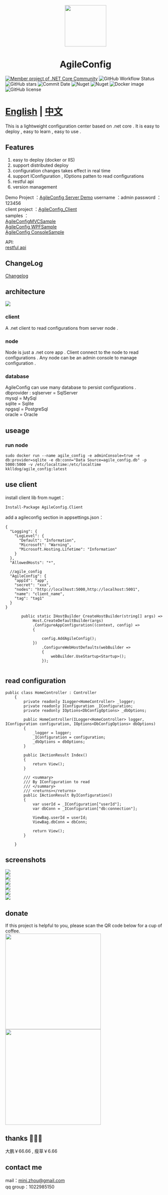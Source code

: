 <p align="center">
    <img height="130" src="https://ftp.bmp.ovh/imgs/2021/04/5162f8595d9c6a99.png" style="height: 130px">
</p>
    
<h1 align="center">AgileConfig</h1>



[![Member project of .NET Core Community](https://img.shields.io/badge/member%20project%20of-NCC-9e20c9.svg)](https://github.com/dotnetcore)
![GitHub Workflow Status](https://img.shields.io/github/workflow/status/kklldog/agileconfig/.NET%20Core)
![GitHub stars](https://img.shields.io/github/stars/kklldog/AgileConfig)
![Commit Date](https://img.shields.io/github/last-commit/kklldog/AgileConfig/master.svg?logo=github&logoColor=green&label=commit)
![Nuget](https://img.shields.io/nuget/v/agileconfig.client?label=agileconfig.client)
![Nuget](https://img.shields.io/nuget/dt/agileconfig.client?label=client%20download)
![Docker image](https://img.shields.io/docker/v/kklldog/agile_config?label=docker%20image)
![GitHub license](https://img.shields.io/github/license/kklldog/AgileConfig)

    


# [English](https://github.com/kklldog/AgileConfig/blob/master/README.md) | [中文](https://github.com/kklldog/AgileConfig/blob/master/README_CN.md)

This is a lightweight configuration center based on .net core . It is easy to deploy , easy to learn , easy to use .
## Features
1. easy to deploy (docker or IIS)
2. support distributed deploy
3. configuration changes takes effect in real time
4. support IConfiguration , IOptions patten to read configurations
5. restful api
6. version management
    
Demo Project ：[AgileConfig Server Demo](http://agileconfig.xbaby.xyz:5000)   username ：admin password ：123456   
client project ：[AgileConfig_Client](https://github.com/kklldog/AgileConfig_Client)   
samples ：    
[AgileConfigMVCSample](https://github.com/kklldog/AgileConfig_Client/tree/master/AgileConfigMVCSample)   
[AgileConfig WPFSample](https://github.com/kklldog/AgileConfig_Client/tree/master/AgileConfigWPFSample)    
[AgileConfig ConsoleSample](https://github.com/kklldog/AgileConfig_Client/tree/master/AgileConfigConsoleSample)    
 
API:   
[restful api](https://github.com/kklldog/AgileConfig/wiki/Restful-API)
## ChangeLog
[Changelog](https://github.com/kklldog/AgileConfig/blob/master/CHANGELOG.md)
## architecture
![](https://s1.ax1x.com/2020/06/29/NRz1gO.png)
### client
A .net client to read configurations from server node .
### node
Node is just a .net core app . Client connect to the node to read configurations . Any node can be an admin console to manage configuration .
### database
AgileConfig can use many database to persist configurations .    
dbprovider : 
sqlserver = SqlServer   
mysql = MySql   
sqlite = Sqlite   
npgsql = PostgreSql   
oracle = Oracle  

## useage
### run node
```
sudo docker run --name agile_config -e adminConsole=true -e db:provider=sqlite -e db:conn="Data Source=agile_config.db" -p 5000:5000 -v /etc/localtime:/etc/localtime  kklldog/agile_config:latest
```
## use client
install client lib from nuget：
```
Install-Package AgileConfig.Client
```
add a agileconfig section in appsettings.json：
```
{
  "Logging": {
    "LogLevel": {
      "Default": "Information",
      "Microsoft": "Warning",
      "Microsoft.Hosting.Lifetime": "Information"
    }
  },
  "AllowedHosts": "*",

  //agile_config
  "AgileConfig": {
    "appId": "app",
    "secret": "xxx",
    "nodes": "http://localhost:5000,http://localhost:5001",
    "name": "client_name",
    "tag": "tag1"
  }
}

```
```
       public static IHostBuilder CreateHostBuilder(string[] args) =>
            Host.CreateDefaultBuilder(args)
            .ConfigureAppConfiguration((context, config) =>
            {
        
                config.AddAgileConfig();
            })
                .ConfigureWebHostDefaults(webBuilder =>
                {
                    webBuilder.UseStartup<Startup>();
                });


```
## read configuration
```
public class HomeController : Controller
    {
        private readonly ILogger<HomeController> _logger;
        private readonly IConfiguration _IConfiguration;
        private readonly IOptions<DbConfigOptions> _dbOptions;

        public HomeController(ILogger<HomeController> logger, IConfiguration configuration, IOptions<DbConfigOptions> dbOptions)
        {
            _logger = logger;
            _IConfiguration = configuration;
            _dbOptions = dbOptions;
        }

        public IActionResult Index()
        {
            return View();
        }

        /// <summary>
        /// By IConfiguration to read
        /// </summary>
        /// <returns></returns>
        public IActionResult ByIConfiguration()
        {
            var userId = _IConfiguration["userId"];
            var dbConn = _IConfiguration["db:connection"];

            ViewBag.userId = userId;
            ViewBag.dbConn = dbConn;

            return View();
        }

    }
```
## screenshots
![](https://ftp.bmp.ovh/imgs/2021/04/44242b327230c5e6.png)   
![](https://ftp.bmp.ovh/imgs/2021/04/7e93011590c55d12.png)   
![](https://ftp.bmp.ovh/imgs/2021/04/a48014f02ced6804.png)    
![](https://ftp.bmp.ovh/imgs/2021/04/8ae7d8bfcef72518.png)   
![](https://ftp.bmp.ovh/imgs/2021/04/74fbc7f1daab5deb.png)   
![](https://ftp.bmp.ovh/imgs/2021/04/9f38d55804e858d5.png)   

## donate
If this project is helpful to you, please scan the QR code below for a cup of coffee.    
 <img src="https://ftp.bmp.ovh/imgs/2021/07/c0146fa995e8074d.jpg" width="300">
  <img src="https://ftp.bmp.ovh/imgs/2021/07/1c8748c5732b8fbe.jpg" width="300">
   
## thanks 💖💖💖    
大鹏￥66.66 , 瘦草￥6.66
## contact me
mail：minj.zhou@gmail.com   
qq group：1022985150

